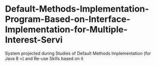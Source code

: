 # Default-Methods-Implementation-Program-Based-on-Interface-Implementation-for-Multiple-Interest-Servi
System projected during Studies of Default Methods Implementation (for Java 8 >)  and Re-use Skills based on it
